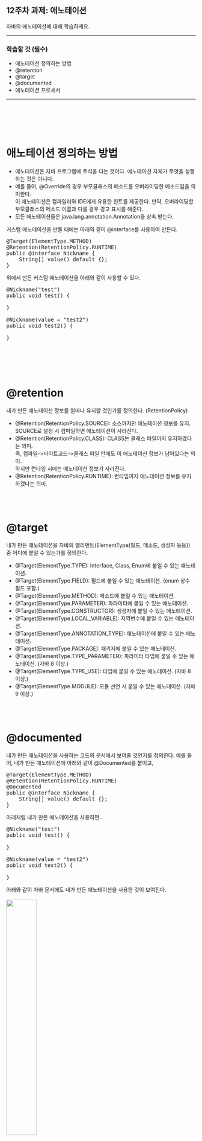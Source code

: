 <br/>

## 12주차 과제: 애노테이션 
자바의 애노테이션에 대해 학습하세요.
*** 
### 학습할 것 (필수)
- 애노테이션 정의하는 방법
- @retention
- @target
- @documented
- 애노테이션 프로세서
***
<br/><br/><br/><br/>

# 애노테이션 정의하는 방법
- 애노테이션은 자바 프로그램에 주석을 다는 것이다. 애노테이션 자체가 무엇을 실행하는 것은 아니다.<br/>
- 예를 들어, @Override의 경우 부모클래스의 메소드를 오버라이딩한 메소드임을 의미한다.<br/>
이 애노테이션은 컴파일러와 IDE에게 유용한 힌트를 제공한다. 만약, 오버라이딩할 부모클래스의 메소드 이름과 다를 경우 경고 표시를 해준다.<br/>
- 모든 애노테이션들은 java.lang.annotation.Annotation을 상속 받는다.<br/>

커스텀 애노테이션을 만들 때에는 아래와 같이 @interface를 사용하여 만든다.
<pre>
@Target(ElementType.METHOD)
@Retention(RetentionPolicy.RUNTIME)
public @interface Nickname {
    String[] value() default {};
}
</pre>
위에서 만든 커스텀 애노테이션을 아래와 같이 사용할 수 있다. 
<pre>
@Nickname("test")
public void test() {

}

@Nickname(value = "test2")
public void test2() {
    
}
</pre>
<br/><br/><br/><br/>

# @retention
내가 만든 애노테이션 정보를 얼마나 유지할 것인가를 정의한다. (RetentionPolicy)
- @Retention(RetentionPolicy.SOURCE): 소스까지만 애노테이션 정보를 유지. SOURCE로 설정 시 컴파일하면 애노테이션이 사라진다. 
- @Retention(RetentionPolicy.CLASS): CLASS는 클래스 파일까지 유지하겠다는 의미. <br/>
즉, 컴파일->바이트코드->클래스 파일 안에도 이 애노테이션 정보가 남아있다는 의미. <br/>
하지만 런타임 시에는 애노테이션 정보가 사라진다. 
- @Retention(RetentionPolicy.RUNTIME): 런타임까지 애노테이션 정보를 유지하겠다는 의미. 
<br/><br/><br/><br/>

# @target
내가 만든 애노테이션을 자바의 엘리먼트(ElementType(필드, 메소드, 생성자 등등)) 중 어디에 붙일 수 있는가를 정의한다.  
- @Target(ElementType.TYPE): Interface, Class, Enum에 붙일 수 있는 애노테이션.
- @Target(ElementType.FIELD): 필드에 붙일 수 있는 애노테이션. (enum 상수 필드 포함.)
- @Target(ElementType.METHOD): 메소드에 붙일 수 있는 애노테이션. 
- @Target(ElementType.PARAMETER): 파라미터에 붙일 수 있는 애노테이션. 
- @Target(ElementType.CONSTRUCTOR): 생성자에 붙일 수 있는 애노테이션.
- @Target(ElementType.LOCAL_VARIABLE): 지역변수에 붙일 수 있는 애노테이션. 
- @Target(ElementType.ANNOTATION_TYPE): 애노테이션에 붙일 수 있는 애노테이션. 
- @Target(ElementType.PACKAGE): 패키지에 붙일 수 있는 애노테이션. 
- @Target(ElementType.TYPE_PARAMETER): 파라미터 타입에 붙일 수 있는 애노테이션. (자바 8 이상.)
- @Target(ElementType.TYPE_USE): 타입에 붙일 수 있는 애노테이션. (자바 8 이상.)
- @Target(ElementType.MODULE): 모듈 선언 시 붙일 수 있는 애노테이션. (자바 9 이상.)
<br/><br/><br/><br/>

# @documented
내가 만든 애노테이션을 사용하는 코드의 문서에서 보여줄 것인지를 정의한다. 
예를 들어, 내가 만든 애노테이션에 아래와 같이 @Documented를 붙이고,
<pre>
@Target(ElementType.METHOD)
@Retention(RetentionPolicy.RUNTIME)
@Documented
public @interface Nickname {
    String[] value() default {};
}
</pre>
아래처럼 내가 만든 애노테이션을 사용하면.. 
<pre>
@Nickname("test")
public void test() {

}

@Nickname(value = "test2")
public void test2() {

}
</pre>
아래와 같이 자바 문서에도 내가 만든 애노테이션을 사용한 것이 보여진다.<br/><br/>
<img src="./images/javadoc.png" width="40%" /><br/>
<br/><br/><br/><br/>

# 애노테이션 프로세서
- 컴파일 시 소스코드에 있는 특정 애노테이션을 찾아서 소스코드의 AST(Abstract Syntax Tree)를 조작할 수 있게 해준다. <br/>
- 롬복도 애노테이션 프로세서를 사용하여 소스코드를 조작해준다. <br/>
- 커스텀 애노테이션 프로세서를 만들기 위해서는 Processor 또는 AbstractProcessor를 상속받아야 한다. <br/>

아래 예제는 @Magic이라는 커스텀 애노테이션을 만들고 @Magic이 붙은 Moja라는 인터페이스를 찾아서<br/>
해당 인터페이스를 구현한 MagicMoja.class라는 파일을 생성해주는 코드이다.  <br/>
먼저 프로젝트를 생성하고 아래와 같이 @Magic 커스텀 애노테이션과 MagicMojaProcessor를 만든다. <br/>
<pre>
@Target(ElementType.TYPE) 
@Retention(RetentionPolicy.SOURCE) 
public @interface Magic {
}
</pre>
<pre>
@AutoService(Processor.class) // 현재 이 프로세서를 등록하기 위해 매니페스트 파일을 자동으로 생성해 주는 라이브러리.
public class MagicMojaProcessor extends AbstractProcessor {

    // 지원하는 애노테이션 종류
    @Override
    public Set❮String❯ getSupportedAnnotationTypes() {
        return Set.of(Magic.class.getName());
    }

    // 지원하는 자바 버전 (현재는 최근 버전의 자바 지원하도록 설정.)
    @Override
    public SourceVersion getSupportedSourceVersion() {
        return SourceVersion.latestSupported();
    }

    /**
     * true를 리턴하면 여기에서 해당 애노테이션을 처리 완료했다는 뜻.
     * 다음 프로세서에게 더이상 이 애노테이션을 처리하라고 부탁하지 않음.
     * 경우에 따라서 다음 프로세서에서도 처리가 필요한 경우에는 false를 리턴.
     * (이 예제에서는 Magic에 특화된 애노테이션을 처리하므로 true를 리턴함.)
     */
    @Override
    public boolean process(Set❮? extends TypeElement❯ annotations, RoundEnvironment roundEnv) {
        // @Magic 애노테이션이 붙어있는 엘리먼트들을 불러온다.
        Set❮? extends Element❯ elements = roundEnv.getElementsAnnotatedWith(Magic.class);
        for(Element element : elements) {
            Name elementName = element.getSimpleName();
            // @Magic 애노테이션이 붙어있는 엘리먼트가 인터페이스가 아닐 경우 메세지 처리.
            if(element.getKind() != ElementKind.INTERFACE) {
                processingEnv.getMessager().printMessage(Diagnostic.Kind.ERROR, "Magic annotation can not be used on " + elementName);
            } else {
                processingEnv.getMessager().printMessage(Diagnostic.Kind.NOTE, "Processing " + elementName);
            }

            /**
             * 롬북처럼 해당 애노테이션 사용 시 새로운 소스코드를 생성해내기.
             * JavaPoet 라이브러리를 사용. JavaPoet 의존성을 추가해준다.
             */
            TypeElement typeElement = (TypeElement)element;
            ClassName className = ClassName.get(typeElement);

            // 토끼를 꺼내는.. pullOut이라는 이름으로 메소드를 만들어보자.
            MethodSpec pullOut = MethodSpec.methodBuilder("pullOut")
                    .addModifiers(Modifier.PUBLIC)
                    .returns(String.class)
                    .addStatement("return $S", "Rabbit!!")
                    .build();

            // MagicMoja라는 클래스를 만들고 위에서 만든 메소드를 추가한다.
            TypeSpec magicMoja = TypeSpec.classBuilder("Magic" + elementName)
                    .addModifiers(Modifier.PUBLIC)
                     .addSuperinterface(className)
                    .addMethod(pullOut)
                    .build();

            // 실제 소스파일 만들기.
            Filer filer = processingEnv.getFiler();
            try {
                JavaFile.builder(className.packageName(), magicMoja)
                        .build()
                        .writeTo(filer); // 위에서 만든 클래스 파일을 write 한다.
            } catch (IOException e) {
                processingEnv.getMessager().printMessage(Diagnostic.Kind.ERROR, "FATAL ERROR: " + e);
            }
        }
        return true;
    }

}
</pre>
위에서 만든 커스텀 프로세서인 MagicMojaProcessor를 등록하기 위해 먼저 MagicMojaProcessor를 컴파일한 후, <br/>
resource/META-INF/services 디렉토리에 <br/>
자바의 Processor 패키지인 'javax.annotation.processing.Processor'를 파일명으로 파일을 생성하고, <br/>
파일 내용으로 MagicMojaProcessor의 패키지명을 작성한다. <br/>
그리고 'mvn install'(메이븐 사용 시)하여 위에서 만든 프로젝트의 패키지를 로컬 저장소에 설치한다. <br/>

다음으로는 이 패키지를 사용할(@Moja 커스텀 애노테이션과 MagicMojaProcessor 커스텀 프로세서를 사용하고자 하는) 새로운 프로젝트를 만든다.<br/>
위에서 만든 패키지를 의존성에 추가한 후, 아래와 같이 Moja 인터페이스를 만들어서 @Magic 애노테이션을 붙여준다.<br/>
<pre>
@Magic
public interface Moja {

    String pullOut();

}
</pre>
그리고 컴파일하면 아래와 같이 MagicMoja라는 클래스 파일이 생성되는 것을 확인할 수 있다. 
<pre>
public class MagicMoja implements Moja {
    public MagicMoja() {
    }

    public String pullOut() {
        return "Rabbit!!";
    }
}
</pre>
아래와 같이 MagicMojaProcessor가 만들어준 MagicMoja 클래스를 사용할 수 있다. 
<pre>
public class App {
    public static void main(String[] args) {
        Moja moja = new MagicMoja();
        System.out.println(moja.pullOut());
    }
}
</pre><br/>
출처 - 백기선님의 '더 자바, 코드를 조작하는 다양한 방법' 인프런 강의 <br/>
https://www.inflearn.com/course/the-java-code-manipulation <br/>
<br/><br/><br/><br/>